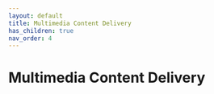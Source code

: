 ```yaml
---
layout: default
title: Multimedia Content Delivery
has_children: true
nav_order: 4
---
```


# Multimedia Content Delivery
